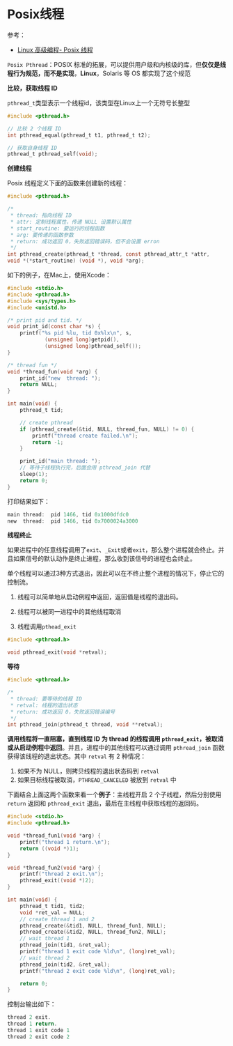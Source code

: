 # Posix线程

参考：

+ [Linux 高级编程- Posix 线程](https://dlonng.com/posts/thread)



`Posix Pthread`：POSIX 标准的拓展，可以提供用户级和内核级的库，但**仅仅是线程行为规范，而不是实现**，**Linux**，Solaris 等 OS 都实现了这个规范



**比较，获取线程 ID**

`pthread_t`类型表示一个线程id，该类型在Linux上一个无符号长整型

```c
#include <pthread.h>

// 比较 2 个线程 ID
int pthread_equal(pthread_t t1, pthread_t t2);

// 获取自身线程 ID
pthread_t pthread_self(void);
```



**创建线程**

Posix 线程定义下面的函数来创建新的线程：

```c
#include <pthread.h>

/*
 * thread: 指向线程 ID
 * attr: 定制线程属性，传递 NULL 设置默认属性
 * start_routine: 要运行的线程函数
 * arg: 要传递的函数参数
 * return: 成功返回 0，失败返回错误码，但不会设置 erron
 */
int pthread_create(pthread_t *thread, const pthread_attr_t *attr,
void *(*start_routine) (void *), void *arg);
```

如下的例子，在Mac上，使用Xcode：

```c
#include <stdio.h>
#include <pthread.h>
#include <sys/types.h>
#include <unistd.h>

/* print pid and tid. */
void print_id(const char *s) {
    printf("%s pid %lu, tid 0x%lx\n", s,
            (unsigned long)getpid(),
            (unsigned long)pthread_self());
}

/* thread fun */
void *thread_fun(void *arg) {
    print_id("new  thread: ");
    return NULL;
}

int main(void) {
    pthread_t tid;

    // create pthread
    if (pthread_create(&tid, NULL, thread_fun, NULL) != 0) {
        printf("thread create failed.\n");
        return -1;
    }

    print_id("main thread: ");
    // 等待子线程执行完，后面会用 pthread_join 代替
    sleep(1);
    return 0;
}
```

打印结果如下：

```c
main thread:  pid 1466, tid 0x1000dfdc0
new  thread:  pid 1466, tid 0x7000024a3000
```



**线程终止**

如果进程中的任意线程调用了`exit`、`_Exit`或者`exit`，那么整个进程就会终止。并且如果信号的默认动作是终止进程，那么收到该信号的进程也会终止。

单个线程可以通过3种方式退出，因此可以在不终止整个进程的情况下，停止它的控制流。

1. 线程可以简单地从启动例程中返回，返回值是线程的退出码。

2. 线程可以被同一进程中的其他线程取消

3. 线程调用`pthead_exit`



```c
#include <pthread.h>

void pthread_exit(void *retval);
```



**等待**

```c
#include <pthread.h>

/*
 * thread: 要等待的线程 ID
 * retval: 线程的退出状态
 * return: 成功返回 0，失败返回错误编号
 */
int pthread_join(pthread_t thread, void **retval);
```

**调用线程将一直阻塞，直到线程 ID 为 thread 的线程调用 `pthread_exit`，被取消或从启动例程中返回**。并且，进程中的其他线程可以通过调用 `pthread_join` 函数获得该线程的退出状态。其中 `retval` 有 2 种情况：

1. 如果不为 NULL，则拷贝线程的退出状态码到 `retval`
2. 如果目标线程被取消，`PTHREAD_CANCELED` 被放到 `retval` 中

下面结合上面这两个函数来看一个**例子**：主线程开启 2 个子线程，然后分别使用 `return` 返回和 `pthread_exit` 退出，最后在主线程中获取线程的返回码。

```c
#include <stdio.h>
#include <pthread.h>

void *thread_fun1(void *arg) {
    printf("thread 1 return.\n");
    return ((void *)1);
}

void *thread_fun2(void *arg) {
    printf("thread 2 exit.\n");
    pthread_exit((void *)2);
}

int main(void) {
    pthread_t tid1, tid2;
    void *ret_val = NULL;
    // create thread 1 and 2
    pthread_create(&tid1, NULL, thread_fun1, NULL);
    pthread_create(&tid2, NULL, thread_fun2, NULL);
    // wait thread 1
    pthread_join(tid1, &ret_val);
    printf("thread 1 exit code %ld\n", (long)ret_val);
    // wait thread 2
    pthread_join(tid2, &ret_val);
    printf("thread 2 exit code %ld\n", (long)ret_val);

    return 0;
}
```

控制台输出如下：

```c
thread 2 exit.
thread 1 return.
thread 1 exit code 1
thread 2 exit code 2
```





















































































